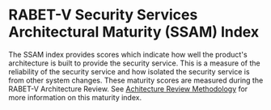 # RABET-V Security Services Architectural Maturity (SSAM) Index 

The SSAM index provides scores which indicate how well the product's architecture is built to provide the security service. This is a measure of the reliability of the security service and how isolated the security service is from other system changes. These maturity scores are measured during the RABET-V Architecture Review. See [Achitecture Review Methodology](../Activities/Architecture_Review_Methodology.md) for more information on this maturity index. 